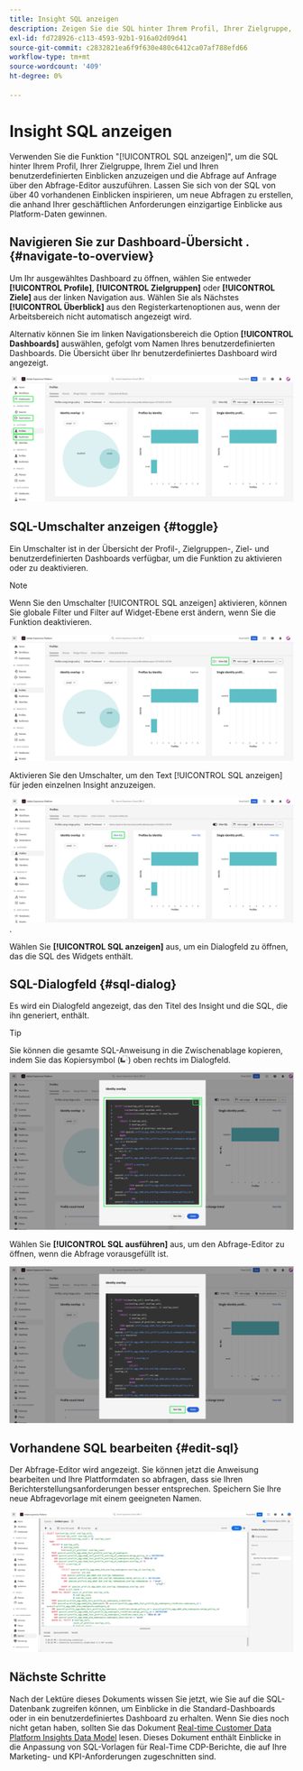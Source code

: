 ```yaml
---
title: Insight SQL anzeigen
description: Zeigen Sie die SQL hinter Ihrem Profil, Ihrer Zielgruppe, Ihrem Ziel und Ihren benutzerdefinierten Einblicken an und führen Sie die Abfrage bei Bedarf über den Abfrage-Editor aus.
exl-id: fd728926-c113-4593-92b1-916a02d09d41
source-git-commit: c2832821ea6f9f630e480c6412ca07af788efd66
workflow-type: tm+mt
source-wordcount: '409'
ht-degree: 0%

---
```


# Insight SQL anzeigen

Verwenden Sie die Funktion &quot;[!UICONTROL SQL anzeigen]&quot;, um die SQL hinter Ihrem Profil, Ihrer Zielgruppe, Ihrem Ziel und Ihren benutzerdefinierten Einblicken anzuzeigen und die Abfrage auf Anfrage über den Abfrage-Editor auszuführen. Lassen Sie sich von der SQL von über 40 vorhandenen Einblicken inspirieren, um neue Abfragen zu erstellen, die anhand Ihrer geschäftlichen Anforderungen einzigartige Einblicke aus Platform-Daten gewinnen.

## Navigieren Sie zur Dashboard-Übersicht . {#navigate-to-overview}

Um Ihr ausgewähltes Dashboard zu öffnen, wählen Sie entweder **[!UICONTROL Profile]**, **[!UICONTROL Zielgruppen]** oder **[!UICONTROL Ziele]** aus der linken Navigation aus. Wählen Sie als Nächstes **[!UICONTROL Überblick]** aus den Registerkartenoptionen aus, wenn der Arbeitsbereich nicht automatisch angezeigt wird.

Alternativ können Sie im linken Navigationsbereich die Option **[!UICONTROL Dashboards]** auswählen, gefolgt vom Namen Ihres benutzerdefinierten Dashboards. Die Übersicht über Ihr benutzerdefiniertes Dashboard wird angezeigt.

![Die Experience Platform-Benutzeroberfläche mit den Markierungen [!UICONTROL Profile], [!UICONTROL Zielgruppen], [!UICONTROL Ziele] und [!UICONTROL Dashboards].](./images/view-sql/dashboard-navigation.png)

## SQL-Umschalter anzeigen {#toggle}

Ein Umschalter ist in der Übersicht der Profil-, Zielgruppen-, Ziel- und benutzerdefinierten Dashboards verfügbar, um die Funktion zu aktivieren oder zu deaktivieren.

>[!NOTE]
>
>Wenn Sie den Umschalter [!UICONTROL SQL anzeigen] aktivieren, können Sie globale Filter und Filter auf Widget-Ebene erst ändern, wenn Sie die Funktion deaktivieren.

![ Der Umschalter [!UICONTROL SQL anzeigen] wurde hervorgehoben.](./images/view-sql/view-sql-toggle.png)

Aktivieren Sie den Umschalter, um den Text [!UICONTROL SQL anzeigen] für jeden einzelnen Insight anzuzeigen.

![Ein Einblick mit hervorgehobenem [!UICONTROL Anzeigen von SQL] ](./images/view-sql/insight-view-sql.png).

Wählen Sie **[!UICONTROL SQL anzeigen]** aus, um ein Dialogfeld zu öffnen, das die SQL des Widgets enthält.

## SQL-Dialogfeld {#sql-dialog}

Es wird ein Dialogfeld angezeigt, das den Titel des Insight und die SQL, die ihn generiert, enthält.

>[!TIP]
>
>Sie können die gesamte SQL-Anweisung in die Zwischenablage kopieren, indem Sie das Kopiersymbol (![Kopiersymbol) auswählen.](/help/images/icons/copy.png)) oben rechts im Dialogfeld.

![Ein Insight-Dialogfeld mit hervorgehobener SQL-Anweisung.](./images/view-sql/sql-dialog.png)

Wählen Sie **[!UICONTROL SQL ausführen]** aus, um den Abfrage-Editor zu öffnen, wenn die Abfrage vorausgefüllt ist.

![Ein Insight-Dialogfeld mit hervorgehobenem [!UICONTROL Run SQL]-Symbol.](./images/view-sql/run-sql.png)

## Vorhandene SQL bearbeiten {#edit-sql}

Der Abfrage-Editor wird angezeigt. Sie können jetzt die Anweisung bearbeiten und Ihre Plattformdaten so abfragen, dass sie Ihren Berichterstellungsanforderungen besser entsprechen. Speichern Sie Ihre neue Abfragevorlage mit einem geeigneten Namen.

![Der Abfrage-Editor mit Ihrem ausgewählten Insight-SQL-Eintrag.](./images/view-sql/edit-sql.png)

## Nächste Schritte

Nach der Lektüre dieses Dokuments wissen Sie jetzt, wie Sie auf die SQL-Datenbank zugreifen können, um Einblicke in die Standard-Dashboards oder in ein benutzerdefiniertes Dashboard zu erhalten. Wenn Sie dies noch nicht getan haben, sollten Sie das Dokument [Real-time Customer Data Platform Insights Data Model](./data-models/cdp-insights-data-model-b2c.md) lesen. Dieses Dokument enthält Einblicke in die Anpassung von SQL-Vorlagen für Real-Time CDP-Berichte, die auf Ihre Marketing- und KPI-Anforderungen zugeschnitten sind.
